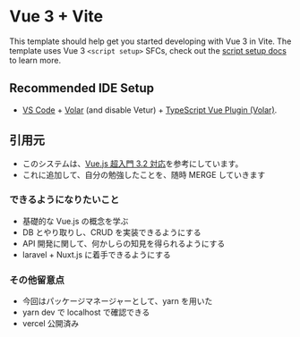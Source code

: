 # Vue 3 + Vite

This template should help get you started developing with Vue 3 in Vite. The template uses Vue 3 `<script setup>` SFCs, check out the [script setup docs](https://v3.vuejs.org/api/sfc-script-setup.html#sfc-script-setup) to learn more.

## Recommended IDE Setup

- [VS Code](https://code.visualstudio.com/) + [Volar](https://marketplace.visualstudio.com/items?itemName=Vue.volar) (and disable Vetur) + [TypeScript Vue Plugin (Volar)](https://marketplace.visualstudio.com/items?itemName=Vue.vscode-typescript-vue-plugin).

## 引用元

- このシステムは、[Vue.js 超入門 3.2 対応](https://nextpublishing.jp/book/16133.html)を参考にしています。<br>
- これに追加して、自分の勉強したことを、随時 MERGE していきます

### できるようになりたいこと

- 基礎的な Vue.js の概念を学ぶ
- DB とやり取りし、CRUD を実装できるようにする
- API 開発に関して、何かしらの知見を得られるようにする
- laravel + Nuxt.js に着手できるようにする

### その他留意点

- 今回はパッケージマネージャーとして、yarn を用いた
- yarn dev で localhost で確認できる
- vercel 公開済み
